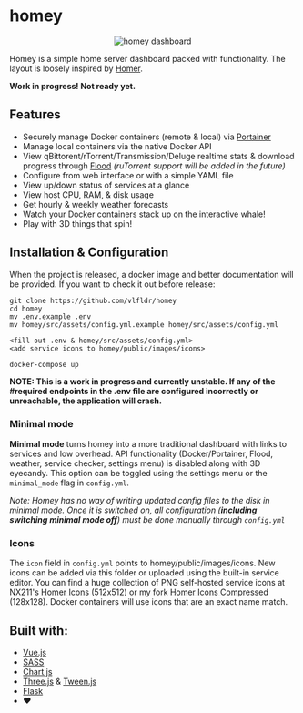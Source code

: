 # homey
<p align="center">
  <img src="https://github.com/vlfldr/homey/blob/master/screenshot.png?raw=true" alt="homey dashboard"/>
</p>

Homey is a simple home server dashboard packed with functionality. The layout is loosely inspired by [Homer](https://github.com/bastienwirtz/homer).



**Work in progress! Not ready yet.**

## Features

* Securely manage Docker containers (remote & local) via [Portainer](https://github.com/portainer/portainer)
* Manage local containers via the native Docker API
* View qBittorent/rTorrent/Transmission/Deluge realtime stats & download progress through [Flood](https://github.com/jesec/flood/) *(ruTorrent support will be added in the future)*
* Configure from web interface or with a simple YAML file
* View up/down status of services at a glance
* View host CPU, RAM, & disk usage
* Get hourly & weekly weather forecasts
* Watch your Docker containers stack up on the interactive whale!
* Play with 3D things that spin!

## Installation & Configuration

When the project is released, a docker image and better documentation will be provided. If you want to check it out before release:

    git clone https://github.com/vlfldr/homey
    cd homey
    mv .env.example .env
    mv homey/src/assets/config.yml.example homey/src/assets/config.yml

    <fill out .env & homey/src/assets/config.yml>
    <add service icons to homey/public/images/icons>

    docker-compose up

**NOTE: This is a work in progress and currently unstable. If any of the #required endpoints in the .env file are configured incorrectly or unreachable, the application will crash.**

### Minimal mode
**Minimal mode** turns homey into a more traditional dashboard with links to services and low overhead. API functionality (Docker/Portainer, Flood, weather, service checker, settings menu) is disabled along with 3D eyecandy. This option can be toggled using the settings menu or the `minimal_mode` flag in `config.yml`.

*Note: Homey has no way of writing updated config files to the disk in minimal mode. Once it is switched on, all configuration (**including switching minimal mode off**) must be done manually through `config.yml`*

### Icons
The `icon` field in `config.yml` points to homey/public/images/icons. New icons can be added via this folder or uploaded using the built-in service editor. You can find a huge collection of PNG self-hosted service icons at NX211's [Homer Icons](https://github.com/NX211/homer-icons) (512x512) or my fork [Homer Icons Compressed](https://github.com/vlfldr/homer-icons) (128x128). Docker containers will use icons that are an exact name match.

## Built with:

* [Vue.js](https://github.com/vuejs/vue)
* [SASS](https://github.com/sass/sass)
* [Chart.js](https://github.com/chartjs/Chart.js)
* [Three.js](https://github.com/mrdoob/three.js/) & [Tween.js](https://github.com/tweenjs/tween.js)
* [Flask](https://github.com/pallets/flask)
* ❤️
